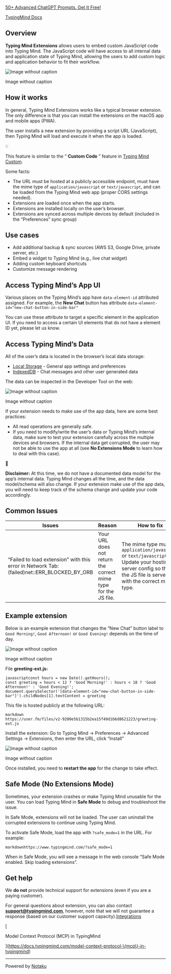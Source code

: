 [50+ Advanced ChatGPT Prompts. Get It Free!](https://tdinh.lemonsqueezy.com/checkout/buy/ce5f7418-315e-4e38-85dd-bfaec64eda1e)

[TypingMind Docs](https://docs.typingmind.com/)

## Overview

**Typing Mind Extensions** allows users to embed custom JavaScript code into Typing Mind. The JavaScript code will have access to all internal data and application state of Typing Mind, allowing the users to add custom logic and application behavior to fit their workflow.

![Image without caption](https://image-forwarder.notaku.so/aHR0cHM6Ly93d3cubm90aW9uLnNvL2ltYWdlL2h0dHBzJTNBJTJGJTJGcHJvZC1maWxlcy1zZWN1cmUuczMudXMtd2VzdC0yLmFtYXpvbmF3cy5jb20lMkY4N2NmOTdjZS05OTQ2LTRjM2QtYTdlMC1hNzkxZWVhMmE0ZTIlMkYxZDAzNDkzNS1lYTQzLTRhMzMtOGE2Zi1iNGQ4OTZmOTRlNGIlMkZVbnRpdGxlZC5wbmc_dGFibGU9YmxvY2smc3BhY2VJZD04N2NmOTdjZS05OTQ2LTRjM2QtYTdlMC1hNzkxZWVhMmE0ZTImaWQ9ZGFjMzk1OTktZDQyYi00MGQ2LTg2ZTItYWU4NzYxNWFiNTI5JmNhY2hlPXYyJndpZHRoPTExNTI=)

Image without caption

## How it works

In general, Typing Mind Extensions works like a typical browser extension. The only difference is that you can install the extensions on the macOS app and mobile apps (PWA).

The user installs a new extension by providing a script URL (JavaScript), then Typing Mind will load and execute it when the app is loaded.

💡

This feature is similar to the “ **Custom Code** ” feature in [Typing Mind Custom](https://custom.typingmind.com/).

Some facts:

- The URL must be hosted at a publicly accessible endpoint, must have the mime type of `application/javascript` or `text/javascript`, and can be loaded from the Typing Mind web app (proper CORS settings needed).
- Extensions are loaded once when the app starts.
- Extensions are installed locally on the user’s browser.
- Extensions are synced across multiple devices by default (included in the “Preferences” sync group)

## Use cases

- Add additional backup & sync sources (AWS S3, Google Drive, private server, etc.)
- Embed a widget to Typing Mind (e.g., live chat widget)
- Adding custom keyboard shortcuts
- Customize message rendering

## Access Typing Mind’s App UI

Various places on the Typing Mind’s app have `data-element-id` attributed assigned. For example, the **New Chat** button has attribute `data-element-id="new-chat-button-in-side-bar"`

You can use these attribute to target a specific element in the application UI. If you need to access a certain UI elements that do not have a element ID yet, please let us know.

## Access Typing Mind’s Data

All of the user’s data is located in the browser’s local data storage:

- [Local Storage](https://developer.mozilla.org/en-US/docs/Web/API/Window/localStorage) - General app settings and preferences
- [IndexedDB](https://developer.mozilla.org/en-US/docs/Web/API/IndexedDB_API) - Chat messages and other user generated data

The data can be inspected in the Developer Tool on the web:

![Image without caption](https://image-forwarder.notaku.so/aHR0cHM6Ly93d3cubm90aW9uLnNvL2ltYWdlL2h0dHBzJTNBJTJGJTJGcHJvZC1maWxlcy1zZWN1cmUuczMudXMtd2VzdC0yLmFtYXpvbmF3cy5jb20lMkY4N2NmOTdjZS05OTQ2LTRjM2QtYTdlMC1hNzkxZWVhMmE0ZTIlMkY5OTk0Y2E3YS03M2M4LTQ0N2EtOTZlZi1iNWY5OGVjMzM0M2MlMkZVbnRpdGxlZC5wbmc_dGFibGU9YmxvY2smc3BhY2VJZD04N2NmOTdjZS05OTQ2LTRjM2QtYTdlMC1hNzkxZWVhMmE0ZTImaWQ9ZGMzZjkzYWItY2JkMy00MmJmLWFhNjUtYmU4MDEwMzhjYjY4JmNhY2hlPXYyJndpZHRoPTE0MTkuOTY4NzU=)

Image without caption

If your extension needs to make use of the app data, here are some best practices:

- All read operations are generally safe.
- If you need to modify/write the user’s data or Typing Mind’s internal data, make sure to test your extension carefully across the multiple devices and browsers. If the internal data get corrupted, the user may not be able to use the app at all (see **No Extensions Mode** to learn how to deal with this case).

🚨

**Disclaimer:** At this time, we do not have a documented data model for the app’s internal data. Typing Mind changes all the time, and the data model/schema will also change. If your extension make use of the app data, you will need to keep track of the schema change and update your code accordingly.

## Common Issues

| Issues | Reason | How to fix |
| --- | --- | --- |
| “Failed to load extension” with this error in Network Tab: (failed)net::ERR\_BLOCKED\_BY\_ORB | Your URL does not return the correct mime type for the JS file. | The mime type must be `application/javascript` or `text/javascript`. Update your hosting or server config so that the JS file is served with the correct mine type. |

## Example extension

Below is an example extension that changes the “New Chat” button label to `Good Morning!`, `Good Afternoon!` or `Good Evening!` depends on the time of day.

![Image without caption](https://image-forwarder.notaku.so/aHR0cHM6Ly93d3cubm90aW9uLnNvL2ltYWdlL2h0dHBzJTNBJTJGJTJGcHJvZC1maWxlcy1zZWN1cmUuczMudXMtd2VzdC0yLmFtYXpvbmF3cy5jb20lMkY4N2NmOTdjZS05OTQ2LTRjM2QtYTdlMC1hNzkxZWVhMmE0ZTIlMkY2MDY5ZjgxYS0yYjQyLTRmZWItODQ1YS1kZDcxYWJlMzYyY2QlMkZVbnRpdGxlZC5wbmc_dGFibGU9YmxvY2smc3BhY2VJZD04N2NmOTdjZS05OTQ2LTRjM2QtYTdlMC1hNzkxZWVhMmE0ZTImaWQ9ZGFjOTZiM2UtNmIwOS00MTgyLWI1NzUtYjNmMTIzNzY2MzliJmNhY2hlPXYyJndpZHRoPTE0MTkuOTg0Mzc1)

Image without caption

File **greeting-ext.js:**

```
javascriptconst hours = new Date().getHours();
const greeting = hours < 12 ? 'Good Morning!' : hours < 18 ? 'Good Afternoon!' : 'Good Evening!';
document.querySelector('[data-element-id="new-chat-button-in-side-bar"]').childNodes[1].textContent = greeting
```

This file is hosted publicly at the following URL:

```
markdown
https://user.fm/files/v2-9200e5b1315b2ea15f49d1b6d8621223/greeting-ext.js
```

Install the extension: Go to Typing Mind → Preferences → Advanced Settings → Extensions, then enter the URL, click “Install”

![Image without caption](https://image-forwarder.notaku.so/aHR0cHM6Ly93d3cubm90aW9uLnNvL2ltYWdlL2h0dHBzJTNBJTJGJTJGcHJvZC1maWxlcy1zZWN1cmUuczMudXMtd2VzdC0yLmFtYXpvbmF3cy5jb20lMkY4N2NmOTdjZS05OTQ2LTRjM2QtYTdlMC1hNzkxZWVhMmE0ZTIlMkZlOTc2ZDZhOS01MWQxLTQ0YzEtYjdjMy1jM2ZkMDY1ZDRiZGIlMkZVbnRpdGxlZC5wbmc_dGFibGU9YmxvY2smc3BhY2VJZD04N2NmOTdjZS05OTQ2LTRjM2QtYTdlMC1hNzkxZWVhMmE0ZTImaWQ9ZDc2M2MwY2YtNDlkMS00ZjYzLWFkNmMtMWFkM2E3NDhmYTEyJmNhY2hlPXYyJndpZHRoPTExNTI=)

Image without caption

Once installed, you need to **restart the app** for the change to take effect.

## Safe Mode (No Extensions Mode)

Sometimes, your extension crashes or make Typing Mind unusable for the user. You can load Typing Mind in **Safe Mode** to debug and troubleshoot the issue.

In Safe Mode, extensions will not be loaded. The user can uninstall the corrupted extensions to continue using Typing Mind.

To activate Safe Mode, load the app with `?safe_mode=1` in the URL. For example:

```
markdownhttps://www.typingmind.com/?safe_mode=1
```

When in Safe Mode, you will see a message in the web console “Safe Mode enabled. Skip loading extensions”.

## Get help

We **do not** provide technical support for extensions (even if you are a paying customer).

For general questions about extension, you can also contact **support@typingmind.com**, however, note that we will not guarantee a response (based on our customer support capacity).[Integrations](https://docs.typingmind.com/integrations)

[

Model Context Protocol (MCP) in TypingMind

](https://docs.typingmind.com/model-context-protocol-\(mcp\)-in-typingmind)

---

Powered by [Notaku](https://notaku.so/)
